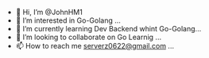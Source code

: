 - 👋 Hi, I’m @JohnHM1
- 👀 I’m interested in Go-Golang ...
- 🌱 I’m currently learning Dev Backend whint Go-Golang...
- 💞️ I’m looking to collaborate on Go Learnig ...
- 📫 How to reach me serverz0622@gmail.com ...

<!---
JohnHM1/JohnHM1 is a ✨ special ✨ repository because its `README.md` (this file) appears on your GitHub profile.
You can click the Preview link to take a look at your changes.
--->
